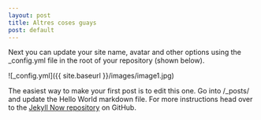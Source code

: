 ```yaml
---
layout: post
title: Altres coses guays
post: default
---
```



Next you can update your site name, avatar and other options using the _config.yml file in the root of your repository (shown below).

![_config.yml]({{ site.baseurl }}/images/image1.jpg)

The easiest way to make your first post is to edit this one. Go into /_posts/ and update the Hello World markdown file. For more instructions head over to the [Jekyll Now repository](https://github.com/barryclark/jekyll-now) on GitHub.
